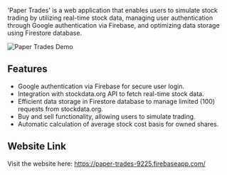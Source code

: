 'Paper Trades' is a web application that enables users to simulate stock trading by utilizing real-time stock data, managing user authentication through Google authentication via Firebase, and optimizing data storage using Firestore database.

![Paper Trades Demo](demo.gif)

## Features

- Google authentication via Firebase for secure user login.
- Integration with stockdata.org API to fetch real-time stock data.
- Efficient data storage in Firestore database to manage limited (100) requests from stockdata.org.
- Buy and sell functionality, allowing users to simulate trading.
- Automatic calculation of average stock cost basis for owned shares.

## Website Link
Visit the website here: https://paper-trades-9225.firebaseapp.com/
